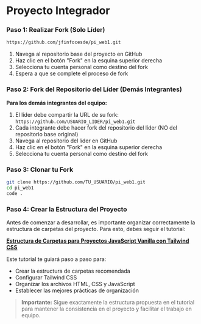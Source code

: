 # Proyecto Integrador 

### Paso 1: Realizar Fork (Solo Líder)

```bash
https://github.com/jfinfocesde/pi_web1.git
```

1. Navega al repositorio base del proyecto en GitHub
2. Haz clic en el botón "Fork" en la esquina superior derecha
3. Selecciona tu cuenta personal como destino del fork
4. Espera a que se complete el proceso de fork

### Paso 2: Fork del Repositorio del Líder (Demás Integrantes)

**Para los demás integrantes del equipo:**

1. El líder debe compartir la URL de su fork: `https://github.com/USUARIO_LIDER/pi_web1.git`
2. Cada integrante debe hacer fork del repositorio del líder (NO del repositorio base original)
3. Navega al repositorio del líder en GitHub
4. Haz clic en el botón "Fork" en la esquina superior derecha
5. Selecciona tu cuenta personal como destino del fork

### Paso 3: Clonar tu Fork
```bash
git clone https://github.com/TU_USUARIO/pi_web1.git
cd pi_web1
code .
```

### Paso 4: Crear la Estructura del Proyecto

Antes de comenzar a desarrollar, es importante organizar correctamente la estructura de carpetas del proyecto. Para esto, debes seguir el tutorial:

**[Estructura de Carpetas para Proyectos JavaScript Vanilla con Tailwind CSS](../tutorials/p1.md)**

Este tutorial te guiará paso a paso para:
- Crear la estructura de carpetas recomendada
- Configurar Tailwind CSS
- Organizar los archivos HTML, CSS y JavaScript
- Establecer las mejores prácticas de organización

> **Importante:** Sigue exactamente la estructura propuesta en el tutorial para mantener la consistencia en el proyecto y facilitar el trabajo en equipo.

